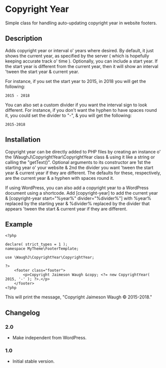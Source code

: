 Copyright Year
=========================

Simple class for handling auto-updating copyright year in website footers.

## Description

Adds copyright year or interval o' years where desired. By default, it just shows the current year, as specified by the server ( which is hopefully keeping accurate track o' time ). Optionally, you can include a start year. If the start year is different from the current year, then it will show an interval 'tween the start year & current year.

For instance, if you set the start year to 2015, in 2018 you will get the following:

`2015 - 2018`

You can also set a custom divider if you want the interval sign to look different. For instance, if you don't want the hyphen to have spaces round it, you could set the divider to "-", & you will get the following:

`2015-2018`


## Installation

Copyright year can be directly added to PHP files by creating an instance o' the \WaughJ\CopyrightYear\CopyrightYear class & using it like a string or calling the "getText()". Optional arguments to its constructor are 1st the starting year o' your website & 2nd the divider you want 'tween the start year & current year if they are different. The defaults for these, respectively, are the current year & a hyphen with spaces round it.

If using WordPress, you can also add a copyright year to a WordPress document using a shortcode. Add [copyright-year] to add the current year & [copyright-year start="%year%" divider="%divider%"] with %year% replaced by the starting year & %divider% replaced by the divider that appears 'tween the start & current year if they are different.


## Example

````
<?php

declare( strict_types = 1 );
namespace MyTheme\FooterTemplate;

use \WaughJ\CopyrightYear\CopyrightYear;

?>
	<footer class="footer">
		<p>Copyright Jaimeson Waugh &copy; <?= new CopyrightYear( 2015, '-' ); ?>.</p>
	</footer>
<?php
````

This will print the message, "Copyright Jaimeson Waugh © 2015-2018."


## Changelog

### 2.0
* Make independent from WordPress.

### 1.0
* Initial stable version.
